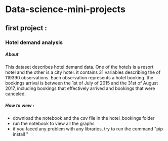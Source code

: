 # Data-science-mini-projects
## first project :
### Hotel demand analysis

##### About 
This dataset describes hotel demand data. One of the hotels is a resort hotel and the other is a city hotel. it contains 31 variables describing the of 119390 observations. Each observation represents a hotel booking. the bookings arrival is between the 1st of July of 2015 and the 31st of August 2017, including bookings that effectively arrived and bookings that were canceled.

##### How to view :
- download the notebook and the csv file in the hotel_bookings folder 
- run the notebook to view all the graphs
- if you faced any problem with any libraries, try to run the command "pip install <library name>" 
